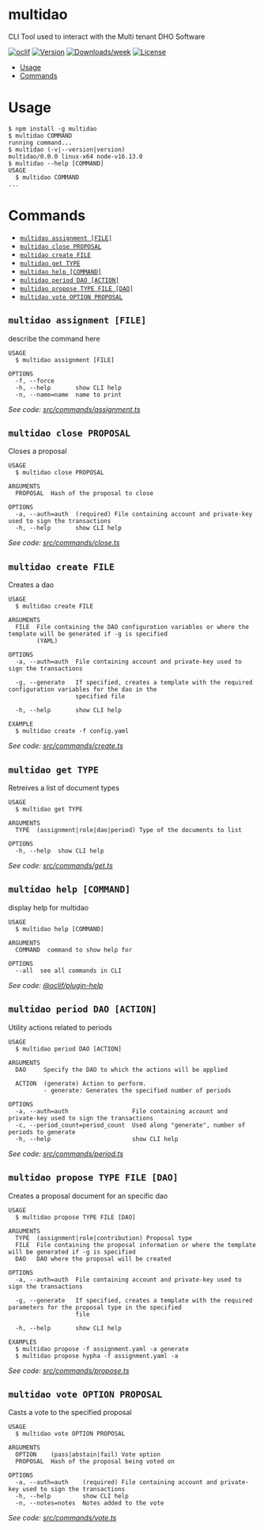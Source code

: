 multidao
========

CLI Tool used to interact with the Multi tenant DHO Software

[![oclif](https://img.shields.io/badge/cli-oclif-brightgreen.svg)](https://oclif.io)
[![Version](https://img.shields.io/npm/v/multidao.svg)](https://npmjs.org/package/multidao)
[![Downloads/week](https://img.shields.io/npm/dw/multidao.svg)](https://npmjs.org/package/multidao)
[![License](https://img.shields.io/npm/l/multidao.svg)](https://github.com/Gerard097/multidao/blob/master/package.json)

<!-- toc -->
* [Usage](#usage)
* [Commands](#commands)
<!-- tocstop -->
# Usage
<!-- usage -->
```sh-session
$ npm install -g multidao
$ multidao COMMAND
running command...
$ multidao (-v|--version|version)
multidao/0.0.0 linux-x64 node-v16.13.0
$ multidao --help [COMMAND]
USAGE
  $ multidao COMMAND
...
```
<!-- usagestop -->
# Commands
<!-- commands -->
* [`multidao assignment [FILE]`](#multidao-assignment-file)
* [`multidao close PROPOSAL`](#multidao-close-proposal)
* [`multidao create FILE`](#multidao-create-file)
* [`multidao get TYPE`](#multidao-get-type)
* [`multidao help [COMMAND]`](#multidao-help-command)
* [`multidao period DAO [ACTION]`](#multidao-period-dao-action)
* [`multidao propose TYPE FILE [DAO]`](#multidao-propose-type-file-dao)
* [`multidao vote OPTION PROPOSAL`](#multidao-vote-option-proposal)

## `multidao assignment [FILE]`

describe the command here

```
USAGE
  $ multidao assignment [FILE]

OPTIONS
  -f, --force
  -h, --help       show CLI help
  -n, --name=name  name to print
```

_See code: [src/commands/assignment.ts](https://github.com/Gerard097/multidao/blob/v0.0.0/src/commands/assignment.ts)_

## `multidao close PROPOSAL`

Closes a proposal

```
USAGE
  $ multidao close PROPOSAL

ARGUMENTS
  PROPOSAL  Hash of the proposal to close

OPTIONS
  -a, --auth=auth  (required) File containing account and private-key used to sign the transactions
  -h, --help       show CLI help
```

_See code: [src/commands/close.ts](https://github.com/Gerard097/multidao/blob/v0.0.0/src/commands/close.ts)_

## `multidao create FILE`

Creates a dao

```
USAGE
  $ multidao create FILE

ARGUMENTS
  FILE  File containing the DAO configuration variables or where the template will be generated if -g is specified
        (YAML)

OPTIONS
  -a, --auth=auth  File containing account and private-key used to sign the transactions

  -g, --generate   If specified, creates a template with the required configuration variables for the dao in the
                   specified file

  -h, --help       show CLI help

EXAMPLE
  $ multidao create -f config.yaml
```

_See code: [src/commands/create.ts](https://github.com/Gerard097/multidao/blob/v0.0.0/src/commands/create.ts)_

## `multidao get TYPE`

Retreives a list of document types

```
USAGE
  $ multidao get TYPE

ARGUMENTS
  TYPE  (assignment|role|dao|period) Type of the documents to list

OPTIONS
  -h, --help  show CLI help
```

_See code: [src/commands/get.ts](https://github.com/Gerard097/multidao/blob/v0.0.0/src/commands/get.ts)_

## `multidao help [COMMAND]`

display help for multidao

```
USAGE
  $ multidao help [COMMAND]

ARGUMENTS
  COMMAND  command to show help for

OPTIONS
  --all  see all commands in CLI
```

_See code: [@oclif/plugin-help](https://github.com/oclif/plugin-help/blob/v3.2.4/src/commands/help.ts)_

## `multidao period DAO [ACTION]`

Utility actions related to periods

```
USAGE
  $ multidao period DAO [ACTION]

ARGUMENTS
  DAO     Specify the DAO to which the actions will be applied

  ACTION  (generate) Action to perform.
          - generate: Generates the specified number of periods

OPTIONS
  -a, --auth=auth                  File containing account and private-key used to sign the transactions
  -c, --period_count=period_count  Used along "generate", number of periods to generate
  -h, --help                       show CLI help
```

_See code: [src/commands/period.ts](https://github.com/Gerard097/multidao/blob/v0.0.0/src/commands/period.ts)_

## `multidao propose TYPE FILE [DAO]`

Creates a proposal document for an specific dao

```
USAGE
  $ multidao propose TYPE FILE [DAO]

ARGUMENTS
  TYPE  (assignment|role|contribution) Proposal type
  FILE  File containing the proposal information or where the template will be generated if -g is specified
  DAO   DAO where the proposal will be created

OPTIONS
  -a, --auth=auth  File containing account and private-key used to sign the transactions

  -g, --generate   If specified, creates a template with the required parameters for the proposal type in the specified
                   file

  -h, --help       show CLI help

EXAMPLES
  $ multidao propose -f assignment.yaml -a generate
  $ multidao propose hypha -f assignment.yaml -a
```

_See code: [src/commands/propose.ts](https://github.com/Gerard097/multidao/blob/v0.0.0/src/commands/propose.ts)_

## `multidao vote OPTION PROPOSAL`

Casts a vote to the specified proposal

```
USAGE
  $ multidao vote OPTION PROPOSAL

ARGUMENTS
  OPTION    (pass|abstain|fail) Vote option
  PROPOSAL  Hash of the proposal being voted on

OPTIONS
  -a, --auth=auth    (required) File containing account and private-key used to sign the transactions
  -h, --help         show CLI help
  -n, --notes=notes  Notes added to the vote
```

_See code: [src/commands/vote.ts](https://github.com/Gerard097/multidao/blob/v0.0.0/src/commands/vote.ts)_
<!-- commandsstop -->
